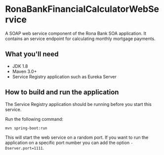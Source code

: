 # RonaBankFinancialCalculatorWebService
A SOAP web service component of the Rona Bank SOA application. It contains an service endpoint for calculating monthly mortgage payments.

## What you'll need

* JDK 1.8
* Maven 3.0+
* Service Registry application such as Eureka Server

## How to build and run the application

The Service Registry application should be running before you start this service.

Run the following command:

```
mvn spring-boot:run
```

This will start the web service on a random port. If you want to run the application on a specific port number you can add the option `-Dserver.port=1111`.
